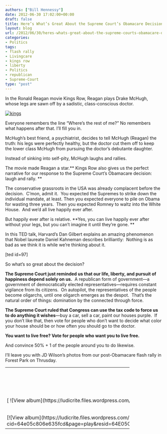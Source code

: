 ```yaml
---
authors: ["Bill Hennessy"]
date: 2012-06-30 17:02:00+00:00
draft: false
title: Here’s What’s Great About the Supreme Court’s Obamacare Decision
layout: blog
url: /2012/06/30/heres-whats-great-about-the-supreme-courts-obamacare-decision/
categories:
- Politics
tags:
- flash rally
- Livingcare
- kings row
- liberty
- Politics
- republican
- Supreme-Court
type: "post"
---
```


In the Ronald Reagan movie Kings Row, Reagan plays Drake McHugh, whose legs are sawn off by a sadistic, class-conscious doctor.

[![kings](https://ludicrite.files.wordpress.com/2012/06/kings_thumb.jpg)
](https://ludicrite.files.wordpress.com/2012/06/kings.jpg)

Everyone remembers the line “Where’s the rest of me?” No remembers what happens after that. I’ll fill you in.

McHugh’s best friend, a psychiatrist, decides to tell McHugh (Reagan) the truth: his legs were perfectly healthy, but the doctor cut them off to keep the lower class McHugh from pursuing the doctor’s debutante daughter.

Instead of sinking into self-pity, McHugh laughs and rallies.

The movie made Reagan a star.** Kings Row also gives us the perfect narrative for our response to the Supreme Court’s Obamacare decision:  laugh and rally. **

The conservative grassroots in the USA was already complacent before the decision.  C’mon, admit it.  You expected the Supremes to strike down the individual mandate, at least. Then you expected everyone to pile on Obama for wasting three years.  Then you expected Romney to waltz into the White House.  And we’d all live happily ever after.

But happily ever after is relative. **Yes, you can live happily ever after without your legs, but you can’t imagine it until they’re gone. **

In this TED talk, Harvard’s Dan Gilbert explains an amazing phenomenon that Nobel laureate Daniel Kahneman describes brilliantly:  Nothing is as bad as we think it is while we’re thinking about it.

[ted id=97]

So what’s so great about the decision?

**The Supreme Court just reminded us that our life, liberty, and pursuit of happiness depend solely on us.**  A republican form of government—a government of democratically elected representatives—requires constant vigilance from its citizens.  On autopilot, the representatives of the people become oligarchs, until one oligarch emerges as the despot.  That’s the natural order of things: domination by the connected through force.

**The Supreme Court ruled that Congress can use the tax code to force us to do anything it wishes**—buy a car, sell a car, paint our houses purple.  If you don’t like that, then vote for people who don’t want to decide what color your house should be or how often you should go to the doctor.

**You want to live free? Vote for people who want you to live free.**

And convince 50% + 1 of the people around you to do likewise.

I’ll leave you with JD Wilson’s photos from our post-Obamacare flash rally in Forest Park on Thrusday.



<table cellpadding="0" cellspacing="0" style="outline:none;border-style:none;margin:0;padding:0;width:400px;border-collapse:collapse;" border="0" >
<tbody >
<tr >

<td colspan="2" style="outline:none;border-style:none;margin:0;padding:5px 0 5px 5px;width:157px;vertical-align:bottom;" >[ ![View album](https://ludicrite.files.wordpress.com/2012/06/77531900367e0b7e1.png)
](https://skydrive.live.com/redir.aspx?cid=64e05c806e635fcd&page=play&resid=64E05C806E635FCD!561&parid=64E05C806E635FCD!560&type=1&Bsrc=Photomail&Bpub=SDX.Photos&authkey=!AHkuzJgMW5HVLwc)
</td>

<td colspan="3" style="vertical-align:middle;margin:0;padding:5px 5px 5px 0;outline:none;border-style:none;width:223px;" >





[Obamacare Flash Rally by JD Wilson](https://skydrive.live.com/redir.aspx?cid=64e05c806e635fcd&page=browse&resid=64E05C806E635FCD!560&type=5&authkey=!AHkuzJgMW5HVLwc&Bsrc=Photomail&Bpub=SDX.Photos)





<table cellpadding="0" cellspacing="0" style="margin:0;padding:0;outline:none;border-style:none;border-collapse:collapse;width:auto;" border="0" >
<tbody >
<tr >

<td style="vertical-align:top;outline:none;border-style:none;margin:0;padding:10px 15px 6px 0;" >[VIEW SLIDE SHOW](https://skydrive.live.com/redir.aspx?cid=64e05c806e635fcd&page=play&resid=64E05C806E635FCD!560&type=5&authkey=!AHkuzJgMW5HVLwc&Bsrc=Photomail&Bpub=SDX.Photos)
</td>

<td style="vertical-align:top;outline:none;border-style:none;margin:0;padding:10px 0 6px;" >[DOWNLOAD ALL](https://skydrive.live.com/redir.aspx?cid=64e05c806e635fcd&page=downloadphotos&resid=64E05C806E635FCD!560&type=5&Bsrc=Photomail&Bpub=SDX.Photos&authkey=!AHkuzJgMW5HVLwc)
</td>
</tr>
</tbody>
</table>





</td>
</tr>
<tr >

<td style="vertical-align:bottom;outline:none;border-style:none;padding:0 5px 5px;margin:0;width:76px;height:76px;" >[![View album](https://ludicrite.files.wordpress.com/2012/06/493111952816d15c.png)
](https://skydrive.live.com/redir.aspx?cid=64e05c806e635fcd&page=play&resid=64E05C806E635FCD!562&parid=64E05C806E635FCD!560&type=1&Bsrc=Photomail&Bpub=SDX.Photos&authkey=!AHkuzJgMW5HVLwc)
</td>

<td style="vertical-align:bottom;outline:none;border-style:none;padding:0 5px 5px 0;margin:0;width:76px;height:76px;" >[![View album](https://ludicrite.files.wordpress.com/2012/06/2184689016efff459.png)
](https://skydrive.live.com/redir.aspx?cid=64e05c806e635fcd&page=play&resid=64E05C806E635FCD!563&parid=64E05C806E635FCD!560&type=1&Bsrc=Photomail&Bpub=SDX.Photos&authkey=!AHkuzJgMW5HVLwc)
</td>

<td style="vertical-align:bottom;outline:none;border-style:none;padding:0 5px 5px 0;margin:0;width:76px;height:76px;" >[![View album](https://ludicrite.files.wordpress.com/2012/06/2802128535e91757.png)
](https://skydrive.live.com/redir.aspx?cid=64e05c806e635fcd&page=play&resid=64E05C806E635FCD!564&parid=64E05C806E635FCD!560&type=1&Bsrc=Photomail&Bpub=SDX.Photos&authkey=!AHkuzJgMW5HVLwc)
</td>

<td style="vertical-align:bottom;outline:none;border-style:none;padding:0 5px 5px 0;margin:0;width:76px;height:76px;" >[![View album](https://ludicrite.files.wordpress.com/2012/06/65256586920f794e4.png)
](https://skydrive.live.com/redir.aspx?cid=64e05c806e635fcd&page=play&resid=64E05C806E635FCD!565&parid=64E05C806E635FCD!560&type=1&Bsrc=Photomail&Bpub=SDX.Photos&authkey=!AHkuzJgMW5HVLwc)
</td>

<td style="vertical-align:bottom;outline:none;border-style:none;padding:0 5px 5px 0;margin:0;width:76px;height:76px;" >
</td>
</tr>
</tbody>
</table>

